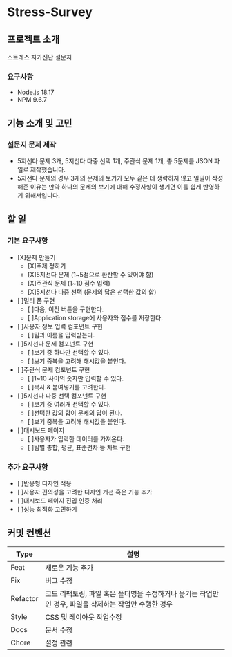# Stress-Survey

## 프로젝트 소개

스트레스 자가진단 설문지

### 요구사항

- Node.js 18.17
- NPM 9.6.7

## 기능 소개 및 고민

### 설문지 문제 제작

- 5지선다 문제 3개, 5지선다 다중 선택 1개, 주관식 문제 1개, 총 5문제를 JSON 파일로 제작했습니다.
- 5지선다 문제의 경우 3개의 문제의 보기가 모두 같은 데 생략하지 않고 일일이 작성해준 이유는 만약 하나의 문제의 보기에 대해 수정사항이 생기면 이를 쉽게 반영하기 위해서입니다.

## 할 일

### 기본 요구사항

- [X]문제 만들기
  - [X]주제 정하기
  - [X]5지선다 문제 (1~5점으로 환산할 수 있어야 함)
  - [X]주관식 문제 (1~10 점수 입력)
  - [X]5지선다 다중 선택 (문제의 답은 선택한 값의 합)
- [ ]멀티 폼 구현
  - [ ]다음, 이전 버튼을 구현한다.
  - [ ]Application storage에 사용자와 점수를 저장한다.
- [ ]사용자 정보 입력 컴포넌트 구현
  - [ ]팀과 이름을 입력받는다.
- [ ]5지선다 문제 컴포넌트 구현
  - [ ]보기 중 하나만 선택할 수 있다.
  - [ ]보기 중복을 고려해 해시값을 붙인다.
- [ ]주관식 문제 컴포넌트 구현
  - [ ]1~10 사이의 숫자만 입력할 수 있다.
  - [ ]복사 & 붙여넣기를 고려한다.
- [ ]5지선다 다중 선택 컴포넌트 구현
  - [ ]보기 중 여러개 선택할 수 있다.
  - [ ]선택한 값의 합이 문제의 답이 된다.
  - [ ]보기 중복을 고려해 해시값을 붙인다.
- [ ]대시보드 페이지
  - [ ]사용자가 입력한 데이터를 가져온다.
  - [ ]팀별 총합, 평균, 표준편차 등 차트 구현

### 추가 요구사항

- [ ]반응형 디자인 적용
- [ ]사용자 편의성을 고려한 디자인 개선 혹은 기능 추가
- [ ]대시보드 페이지 진입 인증 처리
- [ ]성능 최적화 고민하기

## 커밋 컨벤션

| Type     | 설명                                                                                                  |
| -------- | ----------------------------------------------------------------------------------------------------- |
| Feat     | 새로운 기능 추가                                                                                      |
| Fix      | 버그 수정                                                                                             |
| Refactor | 코드 리팩토링, 파일 혹은 폴더명을 수정하거나 옮기는 작업만인 경우, 파일을 삭제하는 작업만 수행한 경우 |
| Style    | CSS 및 레이아웃 작업수정                                                                              |
| Docs     | 문서 수정                                                                                             |
| Chore    | 설정 관련                                                                                             |
